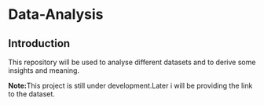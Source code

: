 # Data-Analysis
## Introduction
This repository will be used to analyse different datasets and to derive some insights and meaning.

<b>Note:</b>This project is still under development.Later i will be providing the link to the dataset.
